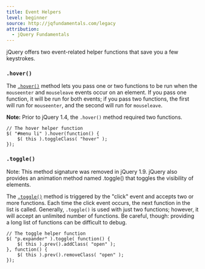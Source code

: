 ```yaml
---
title: Event Helpers
level: beginner
source: http://jqfundamentals.com/legacy
attribution:
  - jQuery Fundamentals
---
```

jQuery offers two event-related helper functions that save you a few keystrokes.

### `.hover()`

The [`.hover()`](http://api.jquery.com/hover/) method lets you pass one or two functions to be run when the
`mouseenter` and `mouseleave` events occur on an element. If you pass one
function, it will be run for both events; if you pass two functions, the first
will run for `mouseenter`, and the second will run for `mouseleave`.

**Note:** Prior to jQuery 1.4, the `.hover()` method required two functions.

```
// The hover helper function
$( "#menu li" ).hover(function() {
	$( this ).toggleClass( "hover" );
});
```

### `.toggle()`

<div class="warning">Note: This method signature was removed in jQuery 1.9. jQuery also provides an animation method named .toggle() that toggles the visibility of elements.</div>

The [`.toggle()`](http://api.jquery.com/toggle-event/) method is triggered by the "click" event and accepts two or
more functions. Each time the click event occurs, the next function in the
list is called. Generally, `.toggle()` is used with just two functions;
however, it will accept an unlimited number of functions. Be careful, though:
providing a long list of functions can be difficult to debug.

```
// The toggle helper function
$( "p.expander" ).toggle( function() {
	$( this ).prev().addClass( "open" );
}, function() {
	$( this ).prev().removeClass( "open" );
});
```
